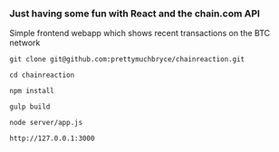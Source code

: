 ### Just having some fun with React and the chain.com API
Simple frontend webapp which shows recent transactions on the BTC network

`git clone git@github.com:prettymuchbryce/chainreaction.git`

`cd chainreaction`

`npm install`

`gulp build`

`node server/app.js`

`http://127.0.0.1:3000`